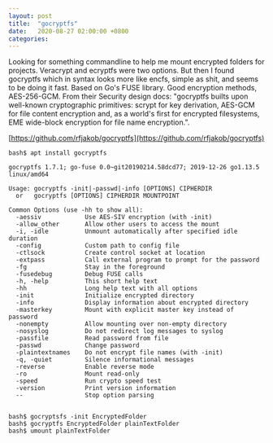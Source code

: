 ```yaml
---
layout: post
title:  "gocryptfs"
date:   2020-08-27 02:00:00 +0800
categories: 
---
```

Looking for something commandline to help me mount encrypted folders for projects. Veracrypt and ecryptfs were two options. But then I found gocryptfs which in syntax looks more like encfs, simple as shit, and seems to be doing it fast. Based on Go's FUSE library. Good encryption methods, AES-256-GCM. From their Security design docs: "gocryptfs builts upon well-known cryptographic primitives: scrypt for key derivation, AES-GCM for file content encryption and, as a world's first for encrypted filesystems, EME wide-block encryption for file name encryption.".

[https://github.com/rfjakob/gocryptfs](https://github.com/rfjakob/gocryptfs)

```[bash]
bash$ apt install gocryptfs

gocryptfs 1.7.1; go-fuse 0.0~git20190214.58dcd77; 2019-12-26 go1.13.5 linux/amd64

Usage: gocryptfs -init|-passwd|-info [OPTIONS] CIPHERDIR
  or   gocryptfs [OPTIONS] CIPHERDIR MOUNTPOINT

Common Options (use -hh to show all):
  -aessiv            Use AES-SIV encryption (with -init)
  -allow_other       Allow other users to access the mount
  -i, -idle          Unmount automatically after specified idle duration
  -config            Custom path to config file
  -ctlsock           Create control socket at location
  -extpass           Call external program to prompt for the password
  -fg                Stay in the foreground
  -fusedebug         Debug FUSE calls
  -h, -help          This short help text
  -hh                Long help text with all options
  -init              Initialize encrypted directory
  -info              Display information about encrypted directory
  -masterkey         Mount with explicit master key instead of password
  -nonempty          Allow mounting over non-empty directory
  -nosyslog          Do not redirect log messages to syslog
  -passfile          Read password from file
  -passwd            Change password
  -plaintextnames    Do not encrypt file names (with -init)
  -q, -quiet         Silence informational messages
  -reverse           Enable reverse mode
  -ro                Mount read-only
  -speed             Run crypto speed test
  -version           Print version information
  --                 Stop option parsing


bash$ gocryptsfs -init EncryptedFolder
bash$ gocryptfs EncryptedFolder plainTextFolder
bash$ umount plainTextFolder
```
